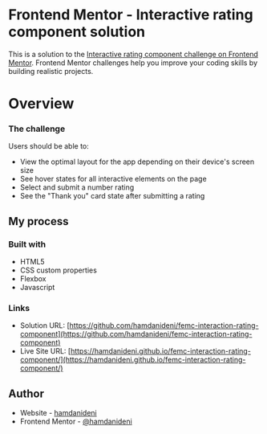 # Frontend Mentor - Interactive rating component solution

This is a solution to the [Interactive rating component challenge on Frontend Mentor](https://www.frontendmentor.io/challenges/interactive-rating-component-koxpeBUmI). Frontend Mentor challenges help you improve your coding skills by building realistic projects.

# Overview

### The challenge

Users should be able to:

- View the optimal layout for the app depending on their device's screen size
- See hover states for all interactive elements on the page
- Select and submit a number rating
- See the "Thank you" card state after submitting a rating

## My process

### Built with

- HTML5
- CSS custom properties
- Flexbox
- Javascript

### Links

- Solution URL: [https://github.com/hamdanideni/femc-interaction-rating-component](https://github.com/hamdanideni/femc-interaction-rating-component)
- Live Site URL: [https://hamdanideni.github.io/femc-interaction-rating-component/](https://hamdanideni.github.io/femc-interaction-rating-component/)

## Author

- Website - [hamdanideni](https://hamdanideni.github.io/)
- Frontend Mentor - [@hamdanideni](https://www.frontendmentor.io/profile/yourusername)
